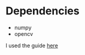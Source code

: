 # Dependencies
* numpy
* opencv

I used the guide [here](http://opencvpython.blogspot.com/2012/05/install-opencv-in-windows-for-python.html)
